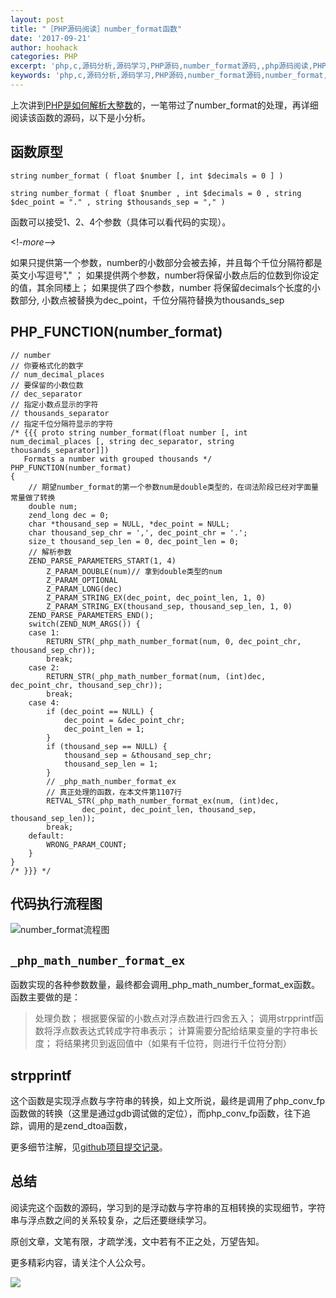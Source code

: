```yaml
---
layout: post
title: "［PHP源码阅读］number_format函数"
date: '2017-09-21'
author: hoohack
categories: PHP
excerpt: 'php,c,源码分析,源码学习,PHP源码,number_format源码,,php源码阅读,PHP源码阅读'
keywords: 'php,c,源码分析,源码学习,PHP源码,number_format源码,number_format,php源码阅读,PHP源码阅读'
---
```


上次讲到[PHP是如何解析大整数](http://www.hoohack.me/2017/09/14/learning-php-big-number-detail)的，一笔带过了number_format的处理，再详细阅读该函数的源码，以下是小分析。

## 函数原型

    string number_format ( float $number [, int $decimals = 0 ] )

    string number_format ( float $number , int $decimals = 0 , string $dec_point = "." , string $thousands_sep = "," )

函数可以接受1、2、4个参数（具体可以看代码的实现）。

<!_-more-->_

如果只提供第一个参数，number的小数部分会被去掉，并且每个千位分隔符都是英文小写逗号"," ；
如果提供两个参数，number将保留小数点后的位数到你设定的值，其余同楼上；
如果提供了四个参数，number 将保留decimals个长度的小数部分, 小数点被替换为dec_point，千位分隔符替换为thousands_sep

## PHP_FUNCTION(number_format)

    // number
    // 你要格式化的数字
    // num_decimal_places
    // 要保留的小数位数
    // dec_separator
    // 指定小数点显示的字符
    // thousands_separator
    // 指定千位分隔符显示的字符
    /* {{{ proto string number_format(float number [, int num_decimal_places [, string dec_separator, string thousands_separator]])
       Formats a number with grouped thousands */
    PHP_FUNCTION(number_format)
    {
        // 期望number_format的第一个参数num是double类型的，在词法阶段已经对字面量常量做了转换
        double num;
        zend_long dec = 0;
        char *thousand_sep = NULL, *dec_point = NULL;
        char thousand_sep_chr = ',', dec_point_chr = '.';
        size_t thousand_sep_len = 0, dec_point_len = 0;
        // 解析参数
        ZEND_PARSE_PARAMETERS_START(1, 4)
            Z_PARAM_DOUBLE(num)// 拿到double类型的num
            Z_PARAM_OPTIONAL
            Z_PARAM_LONG(dec)
            Z_PARAM_STRING_EX(dec_point, dec_point_len, 1, 0)
            Z_PARAM_STRING_EX(thousand_sep, thousand_sep_len, 1, 0)
        ZEND_PARSE_PARAMETERS_END();
        switch(ZEND_NUM_ARGS()) {
        case 1:
            RETURN_STR(_php_math_number_format(num, 0, dec_point_chr, thousand_sep_chr));
            break;
        case 2:
            RETURN_STR(_php_math_number_format(num, (int)dec, dec_point_chr, thousand_sep_chr));
            break;
        case 4:
            if (dec_point == NULL) {
                dec_point = &dec_point_chr;
                dec_point_len = 1;
            }
            if (thousand_sep == NULL) {
                thousand_sep = &thousand_sep_chr;
                thousand_sep_len = 1;
            }
            // _php_math_number_format_ex
            // 真正处理的函数，在本文件第1107行
            RETVAL_STR(_php_math_number_format_ex(num, (int)dec,
                    dec_point, dec_point_len, thousand_sep, thousand_sep_len));
            break;
        default:
            WRONG_PARAM_COUNT;
        }
    }
    /* }}} */

## 代码执行流程图
![number_format流程图](http://7u2eqw.com1.z0.glb.clouddn.com/number_format.png)

## `_php_math_number_format_ex`
函数实现的各种参数数量，最终都会调用_php_math_number_format_ex函数。函数主要做的是：
    
> 处理负数；
> 根据要保留的小数点对浮点数进行四舍五入；
> 调用strpprintf函数将浮点数表达式转成字符串表示；
> 计算需要分配给结果变量的字符串长度；
> 将结果拷贝到返回值中（如果有千位符，则进行千位符分割）

## strpprintf
这个函数是实现浮点数与字符串的转换，如上文所说，最终是调用了php_conv_fp函数做的转换（这里是通过gdb调试做的定位），而php_conv_fp函数，往下追踪，调用的是zend_dtoa函数，

更多细节注解，见[github项目提交记录](https://github.com/hoohack/read-php-src/commit/2bac1ac45911d42884b0fe7bda2ecce65dd59235)。

## 总结
阅读完这个函数的源码，学习到的是浮动数与字符串的互相转换的实现细节，字符串与浮点数之间的关系较复杂，之后还要继续学习。

原创文章，文笔有限，才疏学浅，文中若有不正之处，万望告知。

更多精彩内容，请关注个人公众号。

![](http://7u2eqw.com1.z0.glb.clouddn.com/qrcode_for_gh_4906075ba3ae_258.jpg)
